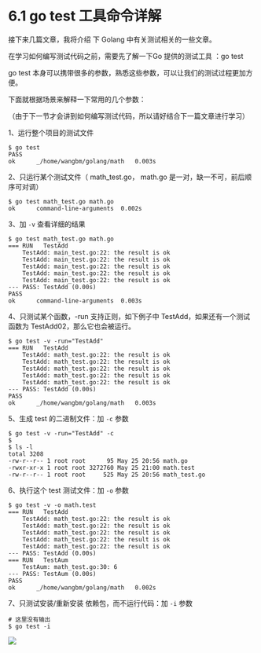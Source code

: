 # 6.1 go test 工具命令详解

接下来几篇文章，我将介绍 下 Golang 中有关测试相关的一些文章。

在学习如何编写测试代码之前，需要先了解一下Go 提供的测试工具 ：go test

go test 本身可以携带很多的参数，熟悉这些参数，可以让我们的测试过程更加方便。

下面就根据场景来解释一下常用的几个参数：

（由于下一节才会讲到如何编写测试代码，所以请好结合下一篇文章进行学习）

1、运行整个项目的测试文件

```shell
$ go test
PASS
ok  	_/home/wangbm/golang/math	0.003s
```

2、只运行某个测试文件（ math_test.go，  math.go 是一对，缺一不可，前后顺序可对调）

```shell
$ go test math_test.go math.go
ok  	command-line-arguments	0.002s
```

3、加 `-v` 查看详细的结果

```shell
$ go test math_test.go math.go
=== RUN   TestAdd
    TestAdd: main_test.go:22: the result is ok
    TestAdd: main_test.go:22: the result is ok
    TestAdd: main_test.go:22: the result is ok
    TestAdd: main_test.go:22: the result is ok
    TestAdd: main_test.go:22: the result is ok
--- PASS: TestAdd (0.00s)
PASS
ok  	command-line-arguments	0.003s
```

4、只测试某个函数，-run 支持正则，如下例子中 TestAdd，如果还有一个测试函数为 TestAdd02，那么它也会被运行。

```shell
$ go test -v -run="TestAdd"
=== RUN   TestAdd
    TestAdd: math_test.go:22: the result is ok
    TestAdd: math_test.go:22: the result is ok
    TestAdd: math_test.go:22: the result is ok
    TestAdd: math_test.go:22: the result is ok
    TestAdd: math_test.go:22: the result is ok
--- PASS: TestAdd (0.00s)
PASS
ok  	_/home/wangbm/golang/math	0.003s
```

5、生成 test 的二进制文件：加 `-c` 参数

```shell
$ go test -v -run="TestAdd" -c 
$
$ ls -l
total 3208
-rw-r--r-- 1 root root      95 May 25 20:56 math.go
-rwxr-xr-x 1 root root 3272760 May 25 21:00 math.test
-rw-r--r-- 1 root root     525 May 25 20:56 math_test.go
```

6、执行这个 test 测试文件：加 `-o` 参数

```shell
$ go test -v -o math.test
=== RUN   TestAdd
    TestAdd: math_test.go:22: the result is ok
    TestAdd: math_test.go:22: the result is ok
    TestAdd: math_test.go:22: the result is ok
    TestAdd: math_test.go:22: the result is ok
    TestAdd: math_test.go:22: the result is ok
--- PASS: TestAdd (0.00s)
=== RUN   TestAum
    TestAum: math_test.go:30: 6
--- PASS: TestAum (0.00s)
PASS
ok  	_/home/wangbm/golang/math	0.002s
```

7、只测试安装/重新安装 依赖包，而不运行代码：加 `-i` 参数

```shell
# 这里没有输出 
$ go test -i 
```



![](http://image.python-online.cn/image-20200320125724880.png)
